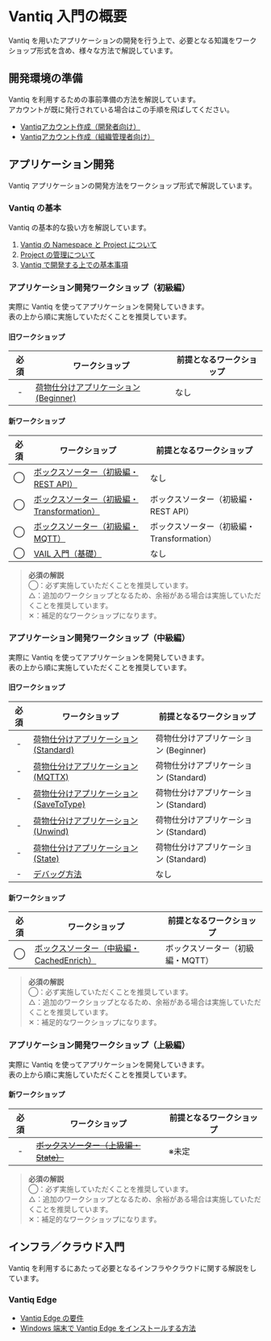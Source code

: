 # Vantiq 入門の概要

Vantiq を用いたアプリケーションの開発を行う上で、必要となる知識をワークショップ形式を含め、様々な方法で解説しています。

## 開発環境の準備

Vantiq を利用するための事前準備の方法を解説しています。  
アカウントが既に発行されている場合はこの手順を飛ばしてください。

- [Vantiqアカウント作成（開発者向け）](./apps-development/vantiq-devenv/root_account/root_account.md)
- [Vantiqアカウント作成（組織管理者向け）](./apps-development/vantiq-devenv/dev_account/dev_account.md)

## アプリケーション開発

Vantiq アプリケーションの開発方法をワークショップ形式で解説しています。  

### Vantiq の基本

Vantiq の基本的な扱い方を解説しています。  

1. [Vantiq の Namespace と Project について](./apps-development/vantiq-basic/namespace/namespace.md)
1. [Project の管理について](./apps-development/vantiq-basic/project/project.md)
1. [Vantiq で開発する上での基本事項](./apps-development/vantiq-basic/basic-common/basic-common.md)

### アプリケーション開発ワークショップ（初級編）

実際に Vantiq を使ってアプリケーションを開発していきます。  
表の上から順に実施していただくことを推奨しています。  

#### 旧ワークショップ

|必須|ワークショップ|前提となるワークショップ|
|:-:|-|-|
|-|[荷物仕分けアプリケーション (Beginner)](./apps-development/apps-boxsorter/boxsorter-beginner/readme.md)|なし|

#### 新ワークショップ

|必須|ワークショップ|前提となるワークショップ|
|:-:|-|-|
|◯|[ボックスソーター（初級編・REST API）](./apps-development/apps-boxsorter/rest-api/readme.md)|なし|
|◯|[ボックスソーター（初級編・Transformation）](./apps-development/apps-boxsorter/transform/readme.md)|ボックスソーター（初級編・REST API）|
|◯|[ボックスソーター（初級編・MQTT）](./apps-development/apps-boxsorter/mqtt/readme.md)|ボックスソーター（初級編・Transformation）|
|◯|[VAIL 入門（基礎）](./apps-development/vail-introductory/vail_basic/vail_basic.md)|なし|

> **必須の解説**  
> ◯：必ず実施していただくことを推奨しています。  
> △：追加のワークショップとなるため、余裕がある場合は実施していただくことを推奨しています。  
> ✕：補足的なワークショップになります。

### アプリケーション開発ワークショップ（中級編）

実際に Vantiq を使ってアプリケーションを開発していきます。  
表の上から順に実施していただくことを推奨しています。  

#### 旧ワークショップ

|必須|ワークショップ|前提となるワークショップ|
|:-:|-|-|
|-|[荷物仕分けアプリケーション (Standard)](./apps-development/apps-boxsorter/boxsorter-standard/readme.md)|荷物仕分けアプリケーション (Beginner)|
|-|[荷物仕分けアプリケーション (MQTTX)](./apps-development/apps-boxsorter/boxsorter-mqttx/readme.md)|荷物仕分けアプリケーション (Standard)|
|-|[荷物仕分けアプリケーション (SaveToType)](./apps-development/apps-boxsorter/boxsorter-savetype/readme.md)|荷物仕分けアプリケーション (Standard)|
|-|[荷物仕分けアプリケーション (Unwind)](./apps-development/apps-boxsorter/boxsorter-unwind/readme.md)|荷物仕分けアプリケーション (Standard)|
|-|[荷物仕分けアプリケーション (State)](./apps-development/apps-boxsorter/boxsorter-state/readme.md)|荷物仕分けアプリケーション (Standard)|
|-|[デバッグ方法](./apps-development/debug/readme.md)|なし|

#### 新ワークショップ

|必須|ワークショップ|前提となるワークショップ|
|:-:|-|-|
|◯|[ボックスソーター（中級編・CachedEnrich）](./apps-development/apps-boxsorter/cachedenrich/readme.md)|ボックスソーター（初級編・MQTT）|

<!--
|✕|[ボックスソーター（中級編・MQTTX）](./apps-development/apps-boxsorter/mqttx/readme.md)|ボックスソーター（初級編・MQTT）|
|◯|[ボックスソーター（中級編・SaveToType)](./apps-development/apps-boxsorter/savetype/readme.md)|ボックスソーター（初級編・MQTT）|
|◯|[VAIL 入門（Type の操作）](./apps-development/vail-introductory/vail_type/vail_type.md)|なし|
|◯|[VAIL 入門（外部へのデータ送信）](./apps-development/vail-introductory/vail_data/vail_data.md)|なし|
|△|[ボックスソーター（初級編・Unwind）](./apps-development/apps-boxsorter/unwind/readme.md)|荷物仕分けアプリケーション (Standard)|
|◯|[デバッグ方法](./apps-development/debug/readme.md)|なし|
-->

> **必須の解説**  
> ◯：必ず実施していただくことを推奨しています。  
> △：追加のワークショップとなるため、余裕がある場合は実施していただくことを推奨しています。  
> ✕：補足的なワークショップになります。

### アプリケーション開発ワークショップ（上級編）

実際に Vantiq を使ってアプリケーションを開発していきます。  
表の上から順に実施していただくことを推奨しています。  

#### 新ワークショップ

|必須|ワークショップ|前提となるワークショップ|
|:-:|-|-|
|-|[~~ボックスソーター（上級編・State）~~](#)|※未定|

> **必須の解説**  
> ◯：必ず実施していただくことを推奨しています。  
> △：追加のワークショップとなるため、余裕がある場合は実施していただくことを推奨しています。  
> ✕：補足的なワークショップになります。

## インフラ／クラウド入門

Vantiq を利用するにあたって必要となるインフラやクラウドに関する解説をしています。  

### Vantiq Edge

- [Vantiq Edge の要件](./infrastructure-cloud/vantiqedge-requirements/readme.md)
- [Windows 端末で Vantiq Edge をインストールする方法](./infrastructure-cloud/vantiqedge-on-windows/readme.md)
